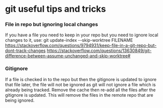 # git useful tips and tricks

### File in repo but ignoring local changes
If you have a file you need to keep in your repo but you need to ignore local changes to it, use:
git update-index --skip-worktree FILENAME
https://stackoverflow.com/questions/9794931/keep-file-in-a-git-repo-but-dont-track-changes
https://stackoverflow.com/questions/13630849/git-difference-between-assume-unchanged-and-skip-worktree#

### Gitignore
If a file is checked in to the repo but then the gitignore is updated to ignore that file later, the file will not be ignored
as git will not ignore a file which is already being tracked. Remove the cache then re-add all the files after the gitignore is updated.
This will remove the files in the remote repo that are being ignored.